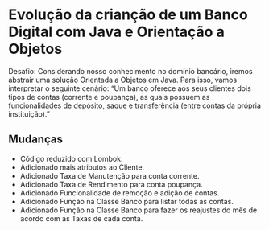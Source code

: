 # Evolução da crianção de um Banco Digital com Java e Orientação a Objetos

Desafio: Considerando nosso conhecimento no domínio bancário, iremos abstrair uma solução Orientada a Objetos em Java. Para isso, vamos interpretar o seguinte cenário:
“Um banco oferece aos seus clientes dois tipos de contas (corrente e poupança), as quais possuem as funcionalidades de depósito, saque e transferência (entre contas da própria instituição).”

## Mudanças

- Código reduzido com Lombok.
- Adicionado mais atributos ao Cliente.
- Adicionado Taxa de Manutenção para conta corrente.
- Adicionado Taxa de Rendimento para conta poupança.
- Adicionado Funcionalidade de remoção e adição de contas.
- Adicionado Função na Classe Banco para listar todas as contas.
- Adicionado Função na Classe Banco para fazer os reajustes do mês  de acordo com as Taxas de cada conta.